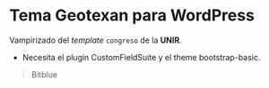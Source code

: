 Tema Geotexan para WordPress
============================

Vampirizado del _template_ `congreso` de la **UNIR**.

* Necesita el plugin CustomFieldSuite y el theme bootstrap-basic.

> Bitblue


